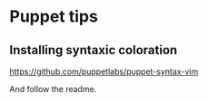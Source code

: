 # Puppet tips

## Installing syntaxic coloration

https://github.com/puppetlabs/puppet-syntax-vim

And follow the readme.

